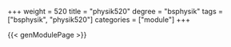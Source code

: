 +++
weight = 520
title = "physik520"
degree = "bsphysik"
tags = ["bsphysik", "physik520"]
categories = ["module"]
+++

{{< genModulePage >}}
